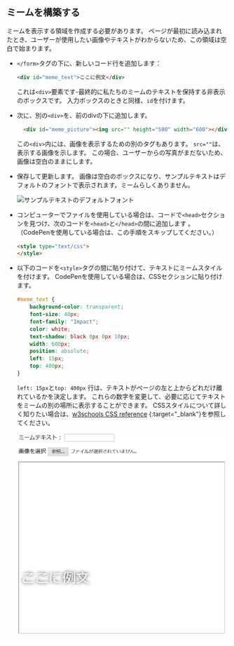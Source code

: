 ## ミームを構築する

ミームを表示する領域を作成する必要があります。 ページが最初に読み込まれたとき、ユーザーが使用したい画像やテキストがわからないため、この領域は空白で始まります。

- `</form>`タグの下に、新しいコード行を追加します：

  ```html
  <div id="meme_text">ここに例文</div>
  ```

  これは`<div>`要素です-最終的に私たちのミームのテキストを保持する非表示のボックスです。 入力ボックスのときと同様、`id`を付けます。

- 次に、別の`<div>`を、前のdivの下に追加します。

  ```html
    <div id="meme_picture"><img src="" height="500" width="600"></div>
    ```

    この`<div>`内には、画像を表示するための別のタグもあります。 `src=""`は、表示する画像を示します。 この場合、ユーザーからの写真がまだないため、画像は空白のままにします。

- 保存して更新します。 画像は空白のボックスになり、サンプルテキストはデフォルトのフォントで表示されます。ミームらしくありません。

    ![サンプルテキストのデフォルトフォント](images/example-text-default.png)

- コンピューターでファイルを使用している場合は、コードで`<head>`セクションを見つけ、次のコードを`<head>`と`</head>`の間に追加します 。 （CodePenを使用している場合は、この手順をスキップしてください。）

  ```html
  <style type="text/css">
  </style>
  ```

- 以下のコードを`<style>`タグの間に貼り付けて、テキストにミームスタイルを付けます。 CodePenを使用している場合は、CSSセクションに貼り付けます。

    ```css
    #meme_text {
        background-color: transparent;
        font-size: 40px;
        font-family: "Impact";
        color: white;
        text-shadow: black 0px 0px 10px;
        width: 600px;
        position: absolute;
        left: 15px;
        top: 400px;
    }
    ```

  `left: 15px`と`top: 400px` 行は、テキストがページの左と上からどれだけ離れているかを決定します。 これらの数字を変更して、必要に応じてテキストをミームの別の場所に表示することができます。 CSSスタイルについて詳しく知りたい場合は、[w3schools CSS reference](http://www.w3schools.com/CSSref/) {:target="_blank"}を参照してください。

  ![ミームのテキストの例](images/example-text-memey.png)
